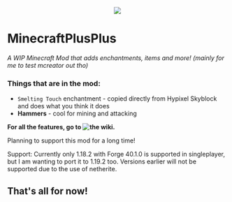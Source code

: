 <p align="center">
<img src="https://user-images.githubusercontent.com/61615730/183240606-6069c76c-408d-4399-8ee9-c29bc8a94c1d.png">
</p>


# MinecraftPlusPlus
<i>A WIP Minecraft Mod that adds enchantments, items and more! (mainly for me to test mcreator out tho)</i>

### Things that are in the mod:
- `Smelting Touch` enchantment - copied directly from Hypixel Skyblock and does what you think it does
- **Hammers** - cool for mining and attacking

**For all the features, go to ![the wiki](https://github.com/uimaxbai/MinecraftPlusPlus/wiki).**

Planning to support this mod for a long time!

Support:
Currently only 1.18.2 with Forge 40.1.0 is supported in singleplayer, but I am wanting to port it to 1.19.2 too.
Versions earlier will not be supported due to the use of netherite.

## That's all for now!
